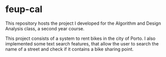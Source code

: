 # feup-cal

This repository hosts the project I developed for the Algorithm and Design Analysis class, a second year course.

This project consists of a system to rent bikes in the city of Porto. I also implemented some text search features, that allow the user to search the name of a street and check if it contains a bike sharing point.
